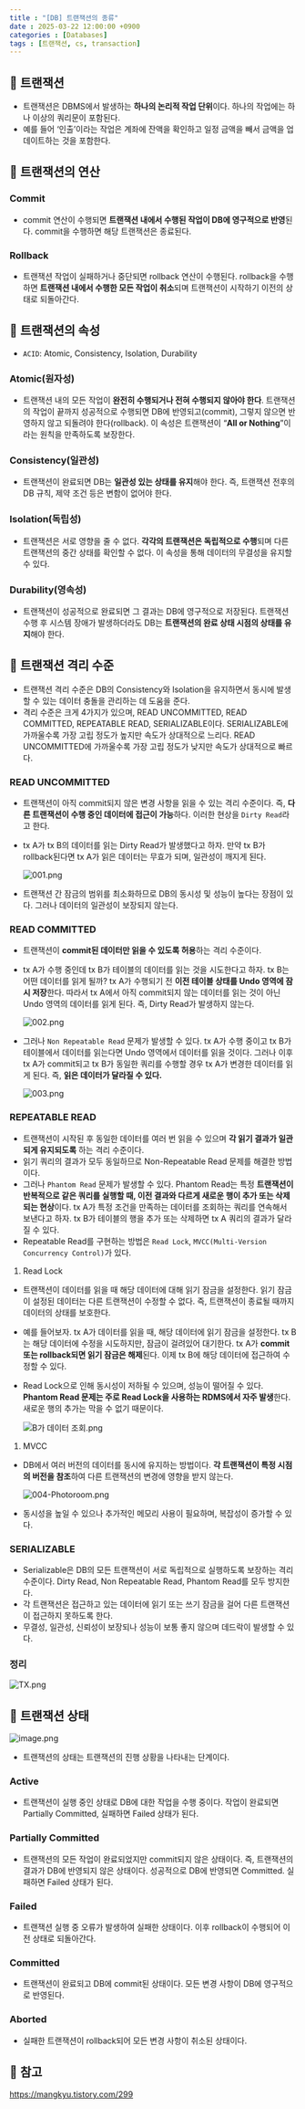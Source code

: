 ```yaml
---
title : "[DB] 트랜잭션의 종류"
date : 2025-03-22 12:00:00 +0900
categories : [Databases]
tags : [트랜잭션, cs, transaction]
---
```


## 📌 트랜잭션

- 트랜잭션은 DBMS에서 발생하는 **하나의 논리적 작업 단위**이다. 하나의 작업에는 하나 이상의 쿼리문이 포함된다.
- 예를 들어 ‘인출’이라는 작업은 계좌에 잔액을 확인하고 일정 금액을 빼서 금액을 업데이트하는 것을 포함한다.

## 📌 트랜잭션의 연산

### Commit

- commit 연산이 수행되면 **트랜잭션 내에서 수행된 작업이 DB에 영구적으로 반영**된다. commit을 수행하면 해당 트랜잭션은 종료된다.

### Rollback

- 트랜잭션 작업이 실패하거나 중단되면 rollback 연산이 수행된다. rollback을 수행하면 **트랜잭션 내에서 수행한 모든 작업이 취소**되며 트랜잭션이 시작하기 이전의 상태로 되돌아간다.

## 📌 트랜잭션의 속성

- `ACID`: Atomic, Consistency, Isolation, Durability

### Atomic(원자성)

- 트랜잭션 내의 모든 작업이 **완전히 수행되거나 전혀 수행되지 않아야 한다**. 트랜잭션의 작업이 끝까지 성공적으로 수행되면 DB에 반영되고(commit), 그렇지 않으면 반영하지 않고 되돌려야 한다(rollback). 이 속성은 트랜잭션이 “**All or Nothing**”이라는 원칙을 만족하도록 보장한다.

### Consistency(일관성)

- 트랜잭션이 완료되면 DB는 **일관성 있는 상태를 유지**해야 한다. 즉, 트랜잭션 전후의 DB 규칙, 제약 조건 등은 변함이 없어야 한다.

### Isolation(독립성)

- 트랜잭션은 서로 영향을 줄 수 없다. **각각의 트랜잭션은 독립적으로 수행**되며 다른 트랜잭션의 중간 상태를 확인할 수 없다. 이 속성을 통해 데이터의 무결성을 유지할 수 있다.

### Durability(영속성)

- 트랜잭션이 성공적으로 완료되면 그 결과는 DB에 영구적으로 저장된다. 트랜잭션 수행 후 시스템 장애가 발생하더라도 DB는 **트랜잭션의 완료 상태 시점의 상태를 유지**해야 한다.

## 📌 트랜잭션 격리 수준

- 트랜잭션 격리 수준은 DB의 Consistency와 Isolation을 유지하면서 동시에 발생할 수 있는 데이터 충돌을 관리하는 데 도움을 준다.
- 격리 수준은 크게 4가지가 있으며, READ UNCOMMITTED, READ COMMITTED, REPEATABLE READ, SERIALIZABLE이다. SERIALIZABLE에 가까울수록 가장 고립 정도가 높지만 속도가 상대적으로 느리다. READ UNCOMMITTED에 가까울수록 가장 고립 정도가 낮지만 속도가 상대적으로 빠르다.

### READ UNCOMMITTED

- 트랜잭션이 아직 commit되지 않은 변경 사항을 읽을 수 있는 격리 수준이다. 즉, **다른 트랜잭션이 수행 중인 데이터에 접근이 가능**하다. 이러한 현상을 `Dirty Read`라고 한다.
- tx A가 tx B의 데이터를 읽는 Dirty Read가 발생했다고 하자. 만약 tx B가 rollback된다면 tx A가 읽은 데이터는 무효가 되며, 일관성이 깨지게 된다.
    
    ![001.png](assets/img/transaction/001.png)
    
- 트랜잭션 간 잠금의 범위를 최소화하므로 DB의 동시성 및 성능이 높다는 장점이 있다. 그러나 데이터의 일관성이 보장되지 않는다.

### READ COMMITTED

- 트랜잭션이 **commit된 데이터만 읽을 수 있도록 허용**하는 격리 수준이다.
- tx A가 수행 중인데 tx B가 테이블의 데이터를 읽는 것을 시도한다고 하자. tx B는 어떤 데이터를 읽게 될까? tx A가 수행되기 전 **이전 테이블 상태를 Undo 영역에 잠시 저장**한다. 따라서 tx A에서 아직 commit되지 않는 데이터를 읽는 것이 아닌 Undo 영역의 데이터를 읽게 된다. 즉, Dirty Read가 발생하지 않는다.
    
    ![002.png](assets/img/transaction/002.png)
    
- 그러나 `Non Repeatable Read` 문제가 발생할 수 있다. tx A가 수행 중이고 tx B가 테이블에서 데이터를 읽는다면 Undo 영역에서 데이터를 읽을 것이다. 그러나 이후 tx A가 commit되고 tx B가 동일한 쿼리를 수행할 경우 tx A가 변경한 데이터를 읽게 된다. 즉, **읽은 데이터가 달라질 수 있다.**
    
    ![003.png](assets/img/transaction/003.png)
    

### REPEATABLE READ

- 트랜잭션이 시작된 후 동일한 데이터를 여러 번 읽을 수 있으며 **각 읽기 결과가 일관되게 유지되도록** 하는 격리 수준이다.
- 읽기 쿼리의 결과가 모두 동일하므로 Non-Repeatable Read 문제를 해결한 방법이다.
- 그러나 `Phantom Read` 문제가 발생할 수 있다. Phantom Read는 특정 **트랜잭션이 반복적으로 같은 쿼리를 실행할 때, 이전 결과와 다르게 새로운 행이 추가 또는 삭제되는 현상**이다. tx A가 특정 조건을 만족하는 데이터를 조회하는 쿼리를 연속해서 보낸다고 하자. tx B가 테이블의 행을 추가 또는 삭제하면 tx A 쿼리의 결과가 달라질 수 있다.
- Repeatable Read를 구현하는 방법은 `Read Lock`, `MVCC(Multi-Version Concurrency Control)`가 있다.

1. Read Lock
- 트랜잭션이 데이터를 읽을 때 해당 데이터에 대해 읽기 잠금을 설정한다. 읽기 잠금이 설정된 데이터는 다른 트랜잭션이 수정할 수 없다. 즉, 트랜잭션이 종료될 때까지 데이터의 상태를 보호한다.
- 예를 들어보자. tx A가 데이터를 읽을 때, 해당 데이터에 읽기 잠금을 설정한다. tx B는 해당 데이터에 수정을 시도하지만, 잠금이 걸려있어 대기한다. tx A가 **commit 또는 rollback되면 읽기 잠금은 해제**된다. 이제 tx B에 해당 데이터에 접근하여 수정할 수 있다.
- Read Lock으로 인해 동시성이 저하될 수 있으며, 성능이 떨어질 수 있다. **Phantom Read 문제는 주로 Read Lock을 사용하는 RDMS에서 자주 발생**한다. 새로운 행의 추가는 막을 수 없기 때문이다.
    
    ![B가 데이터 조회.png](assets/img/transaction/004.png)
    

1. MVCC
- DB에서 여러 버전의 데이터를 동시에 유지하는 방법이다. **각 트랜잭션이 특정 시점의 버전을 참조**하여 다른 트랜잭션의 변경에 영향을 받지 않는다.
    
    ![004-Photoroom.png](assets/img/transaction/005.png)
    
- 동시성을 높일 수 있으나 추가적인 메모리 사용이 필요하며, 복잡성이 증가할 수 있다.

### SERIALIZABLE

- Serializable은 DB의 모든 트랜잭션이 서로 독립적으로 실행하도록 보장하는 격리 수준이다. Dirty Read, Non Repeatable Read, Phantom Read를 모두 방지한다.
- 각 트랜잭션은 접근하고 있는 데이터에 읽기 또는 쓰기 잠금을 걸어 다른 트랜잭션이 접근하지 못하도록 한다.
- 무결성, 일관성, 신뢰성이 보장되나 성능이 보통 좋지 않으며 데드락이 발생할 수 있다.

### 정리

![TX.png](assets/img/transaction/006.png)

## 📌 트랜잭션 상태

![image.png](assets/img/transaction/007.png)

- 트랜잭션의 상태는 트랜잭션의 진행 상황을 나타내는 단계이다.

### Active

- 트랜잭션이 실행 중인 상태로 DB에 대한 작업을 수행 중이다. 작업이 완료되면 Partially Committed, 실패하면 Failed 상태가 된다.

### Partially Committed

- 트랜잭션의 모든 작업이 완료되었지만 commit되지 않은 상태이다. 즉, 트랜잭션의 결과가 DB에 반영되지 않은 상태이다. 성공적으로 DB에 반영되면 Committed. 실 패하면 Failed 상태가 된다.

### Failed

- 트랜잭션 실행 중 오류가 발생하여 실패한 상태이다. 이후 rollback이 수행되어 이전 상태로 되돌아간다.

### Committed

- 트랜잭션이 완료되고 DB에 commit된 상태이다. 모든 변경 사항이 DB에 영구적으로 반영된다.

### Aborted

- 실패한 트랜잭션이 rollback되어 모든 변경 사항이 취소된 상태이다.

## 📌 참고

https://mangkyu.tistory.com/299